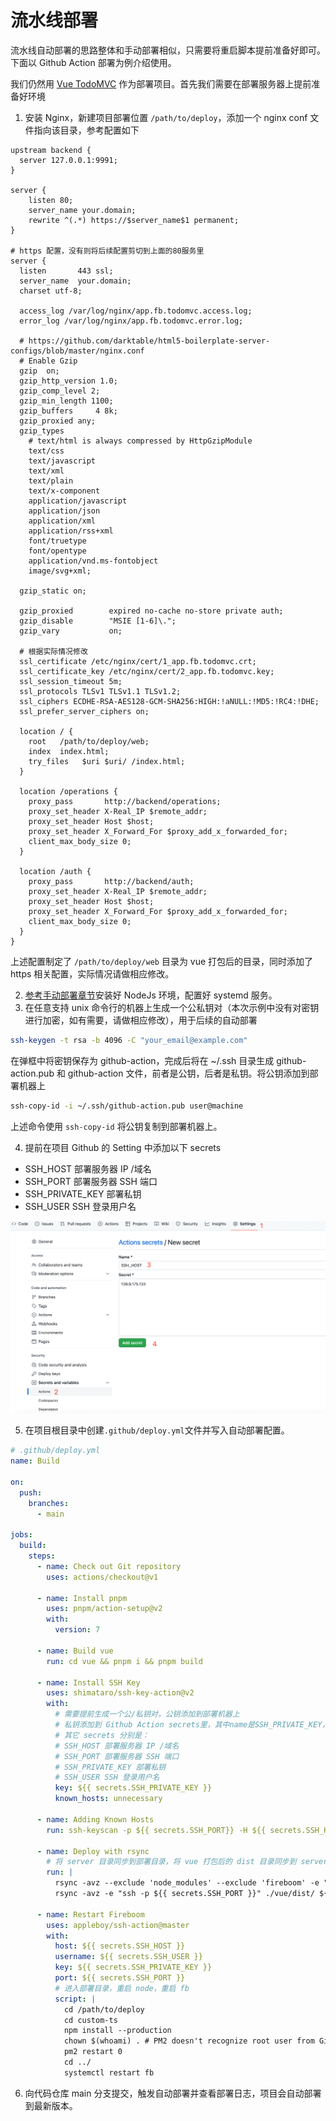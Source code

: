 # 流水线部署

流水线自动部署的思路整体和手动部署相似，只需要将重启脚本提前准备好即可。下面以 Github Action 部署为例介绍使用。

我们仍然用 [Vue TodoMVC](https://github.com/fireboomio/case-vue-todomvc) 作为部署项目。首先我们需要在部署服务器上提前准备好环境

1. 安装 Nginx，新建项目部署位置 `/path/to/deploy`，添加一个 nginx conf 文件指向该目录，参考配置如下

```nginx
upstream backend {
  server 127.0.0.1:9991;
}

server {
    listen 80;
    server_name your.domain;
    rewrite ^(.*) https://$server_name$1 permanent;
}

# https 配置，没有则将后续配置剪切到上面的80服务里
server {
  listen       443 ssl;
  server_name  your.domain;
  charset utf-8;

  access_log /var/log/nginx/app.fb.todomvc.access.log;
  error_log /var/log/nginx/app.fb.todomvc.error.log;

  # https://github.com/darktable/html5-boilerplate-server-configs/blob/master/nginx.conf
  # Enable Gzip
  gzip  on;
  gzip_http_version 1.0;
  gzip_comp_level 2;
  gzip_min_length 1100;
  gzip_buffers     4 8k;
  gzip_proxied any;
  gzip_types
    # text/html is always compressed by HttpGzipModule
    text/css
    text/javascript
    text/xml
    text/plain
    text/x-component
    application/javascript
    application/json
    application/xml
    application/rss+xml
    font/truetype
    font/opentype
    application/vnd.ms-fontobject
    image/svg+xml;

  gzip_static on;

  gzip_proxied        expired no-cache no-store private auth;
  gzip_disable        "MSIE [1-6]\.";
  gzip_vary           on;

  # 根据实际情况修改
  ssl_certificate /etc/nginx/cert/1_app.fb.todomvc.crt;
  ssl_certificate_key /etc/nginx/cert/2_app.fb.todomvc.key;
  ssl_session_timeout 5m;
  ssl_protocols TLSv1 TLSv1.1 TLSv1.2;
  ssl_ciphers ECDHE-RSA-AES128-GCM-SHA256:HIGH:!aNULL:!MD5:!RC4:!DHE;
  ssl_prefer_server_ciphers on;

  location / {
    root   /path/to/deploy/web;
    index  index.html;
    try_files   $uri $uri/ /index.html;
  }
  
  location /operations {
    proxy_pass       http://backend/operations;
    proxy_set_header X-Real_IP $remote_addr;
    proxy_set_header Host $host;
    proxy_set_header X_Forward_For $proxy_add_x_forwarded_for;
    client_max_body_size 0;
  }
  
  location /auth {
    proxy_pass       http://backend/auth;
    proxy_set_header X-Real_IP $remote_addr;
    proxy_set_header Host $host;
    proxy_set_header X_Forward_For $proxy_add_x_forwarded_for;
    client_max_body_size 0;
  }
}
```

上述配置制定了 `/path/to/deploy/web` 目录为 vue 打包后的目录，同时添加了 https 相关配置，实际情况请做相应修改。

2. [参考手动部署章节](shou-dong-bu-shu.md)安装好 NodeJs 环境，配置好 systemd 服务。
3. 在任意支持 unix 命令行的机器上生成一个公私钥对（本次示例中没有对密钥进行加密，如有需要，请做相应修改），用于后续的自动部署

```sh
ssh-keygen -t rsa -b 4096 -C "your_email@example.com"
```

在弹框中将密钥保存为 github-action，完成后将在 \~/.ssh 目录生成 github-action.pub 和 github-action 文件，前者是公钥，后者是私钥。将公钥添加到部署机器上

```sh
ssh-copy-id -i ~/.ssh/github-action.pub user@machine
```

上述命令使用 `ssh-copy-id` 将公钥复制到部署机器上。

4. 提前在项目 Github 的 Setting 中添加以下 secrets

* SSH\_HOST 部署服务器 IP /域名
* SSH\_PORT 部署服务器 SSH 端口
* SSH\_PRIVATE\_KEY 部署私钥
* SSH\_USER SSH 登录用户名

![](../../assets/github-action-secrets.png)

5. 在项目根目录中创建`.github/deploy.yml`文件并写入自动部署配置。

```yaml
# .github/deploy.yml
name: Build

on:
  push:
    branches:
      - main

jobs:
  build:
    steps:
      - name: Check out Git repository
        uses: actions/checkout@v1

      - name: Install pnpm
        uses: pnpm/action-setup@v2
        with:
          version: 7
    
      - name: Build vue
        run: cd vue && pnpm i && pnpm build

      - name: Install SSH Key
        uses: shimataro/ssh-key-action@v2
        with:
          # 需要提前生成一个公/私钥对，公钥添加到部署机器上
          # 私钥添加到 Github Action secrets里，其中name是SSH_PRIVATE_KEY，value是私钥内容
          # 其它 secrets 分别是：
          # SSH_HOST 部署服务器 IP /域名
          # SSH_PORT 部署服务器 SSH 端口
          # SSH_PRIVATE_KEY 部署私钥
          # SSH_USER SSH 登录用户名
          key: ${{ secrets.SSH_PRIVATE_KEY }}
          known_hosts: unnecessary

      - name: Adding Known Hosts
        run: ssh-keyscan -p ${{ secrets.SSH_PORT}} -H ${{ secrets.SSH_HOST }}  >> ~/.ssh/known_hosts

      - name: Deploy with rsync
        # 将 server 目录同步到部署目录，将 vue 打包后的 dist 目录同步到 server 目录下的 web 文件夹
        run: |
          rsync -avz --exclude 'node_modules' --exclude 'fireboom' -e "ssh -p ${{ secrets.SSH_PORT }}" ./server/ ${{ secrets.SSH_USER }}@${{ secrets.SSH_HOST }}:/path/to/deploy/
          rsync -avz -e "ssh -p ${{ secrets.SSH_PORT }}" ./vue/dist/ ${{ secrets.SSH_USER }}@${{ secrets.SSH_HOST }}:/path/to/deploy/web

      - name: Restart Fireboom
        uses: appleboy/ssh-action@master
        with:
          host: ${{ secrets.SSH_HOST }}
          username: ${{ secrets.SSH_USER }}
          key: ${{ secrets.SSH_PRIVATE_KEY }}
          port: ${{ secrets.SSH_PORT }}
          # 进入部署目录，重启 node，重启 fb
          script: |
            cd /path/to/deploy
            cd custom-ts
            npm install --production
            chown $(whoami) . # PM2 doesn't recognize root user from Github Actions
            pm2 restart 0
            cd ../
            systemctl restart fb
```

6. 向代码仓库 main 分支提交，触发自动部署并查看部署日志，项目会自动部署到最新版本。
